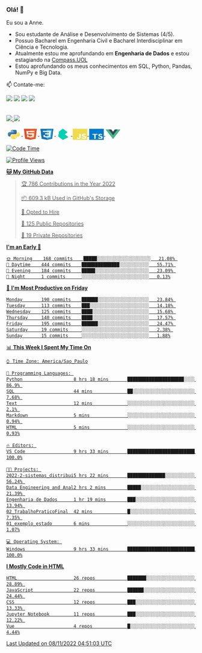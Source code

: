 ### Olá! 👋
Eu sou a Anne. 
- Sou estudante de Análise e Desenvolvimento de Sistemas (4/5).
- Possuo Bacharel em Engenharia Civil e Bacharel Interdisciplinar em Ciência e Tecnologia.
- Atualmente estou me aprofundando em **Engenharia de Dados** e estou estagiando na [Compass.UOL](https://compass.uol/pt/home/) 
- Estou aprofundando os meus conhecimentos em SQL, Python, Pandas, NumPy e Big Data.

📫 Contate-me: 

<div>
<a href="https://www.instagram.com/annekarolinefc/" target="_blank"><img src="https://img.shields.io/badge/-Instagram-%23E4405F?style=for-the-badge&logo=instagram&logoColor=white" target="_blank"></a> 
<a href = "mailto:annekarolinefc@gmail.com"><img src="https://img.shields.io/badge/-Gmail-%23333?style=for-the-badge&logo=gmail&logoColor=white" target="_blank"></a>
<a href="https://www.linkedin.com/in/devannekarolinefc/" target="_blank"><img src="https://img.shields.io/badge/-LinkedIn-%230077B5?style=for-the-badge&logo=linkedin&logoColor=white" target="_blank"></a> 
<a href="https://api.whatsapp.com/send?phone=5533991375118&text=Ol%C3%A1%20Anne!%20" target="_blank"><img src="https://img.shields.io/badge/WhatsApp-25D366?style=for-the-badge&logo=whatsapp&logoColor=white" target="_blank"></a>
</div>

</br>

</br>
<div>
  <a href="https://github.com/annekarolinefc">
  <img height="180em" src="https://github-readme-stats.vercel.app/api?username=annekarolinefc&show_icons=true&theme=dracula&include_all_commits=true&count_private=true"/>
  <img height="180em" src="https://github-readme-stats.vercel.app/api/top-langs/?username=annekarolinefc&layout=compact&langs_count=7&theme=dracula"/>
</div>
  
  <div style="display: inline_block"><br>  
  <img align="center" alt="Anne-Python" height="30" width="40" src="https://raw.githubusercontent.com/devicons/devicon/master/icons/python/python-original.svg">
  <img align="center" alt="Anne-HTML" height="30" width="40" src="https://raw.githubusercontent.com/devicons/devicon/master/icons/html5/html5-original.svg">
  <img align="center" alt="Anne-CSS" height="30" width="40"
 src="https://raw.githubusercontent.com/devicons/devicon/master/icons/css3/css3-original.svg">
  <img align="center" alt="Anne-Bulma" height="30" width="40"
 src="https://github.com/devicons/devicon/blob/master/icons/bulma/bulma-plain.svg">
  <img align="center" alt="Anne-Js" height="30" width="40" src="https://raw.githubusercontent.com/devicons/devicon/master/icons/javascript/javascript-plain.svg">
    <img align="center" alt="Anne-Ts" height="30" width="40" src="https://github.com/devicons/devicon/blob/master/icons/typescript/typescript-original.svg">
      <img align="center" alt="Anne-Vue" height="30" width="40" src="https://github.com/devicons/devicon/blob/master/icons/vuejs/vuejs-original.svg">
</div>
<!--
  <img align="center" alt="Anne-An" height="30" width="40" src="https://github.com/devicons/devicon/blob/master/icons/angularjs/angularjs-original.svg">

-->
</br>
</br>
</br>
<!--START_SECTION:waka-->
![Code Time](http://img.shields.io/badge/Code%20Time-30%20hrs%2028%20mins-blue)

![Profile Views](http://img.shields.io/badge/Profile%20Views-2-blue)

**🐱 My GitHub Data** 

> 🏆 786 Contributions in the Year 2022
 > 
> 📦 609.3 kB Used in GitHub's Storage 
 > 
> 💼 Opted to Hire
 > 
> 📜 125 Public Repositories 
 > 
> 🔑 19 Private Repositories  
 > 
**I'm an Early 🐤** 

```text
🌞 Morning    168 commits    █████░░░░░░░░░░░░░░░░░░░░   21.08% 
🌇 Daytime    444 commits    ██████████████░░░░░░░░░░░   55.71% 
🌃 Evening    184 commits    █████░░░░░░░░░░░░░░░░░░░░   23.09% 
🌙 Night      1 commits      ░░░░░░░░░░░░░░░░░░░░░░░░░   0.13%

```
📅 **I'm Most Productive on Friday** 

```text
Monday       190 commits    ██████░░░░░░░░░░░░░░░░░░░   23.84% 
Tuesday      113 commits    ███░░░░░░░░░░░░░░░░░░░░░░   14.18% 
Wednesday    125 commits    ████░░░░░░░░░░░░░░░░░░░░░   15.68% 
Thursday     140 commits    ████░░░░░░░░░░░░░░░░░░░░░   17.57% 
Friday       195 commits    ██████░░░░░░░░░░░░░░░░░░░   24.47% 
Saturday     19 commits     ░░░░░░░░░░░░░░░░░░░░░░░░░   2.38% 
Sunday       15 commits     ░░░░░░░░░░░░░░░░░░░░░░░░░   1.88%

```


📊 **This Week I Spent My Time On** 

```text
⌚︎ Time Zone: America/Sao_Paulo

💬 Programming Languages: 
Python                   8 hrs 18 mins       █████████████████████░░░░   86.9% 
SQL                      44 mins             ██░░░░░░░░░░░░░░░░░░░░░░░   7.68% 
Text                     12 mins             ░░░░░░░░░░░░░░░░░░░░░░░░░   2.1% 
Markdown                 5 mins              ░░░░░░░░░░░░░░░░░░░░░░░░░   0.94% 
HTML                     5 mins              ░░░░░░░░░░░░░░░░░░░░░░░░░   0.93%

🔥 Editors: 
VS Code                  9 hrs 33 mins       █████████████████████████   100.0%

🐱‍💻 Projects: 
2022-2-sistemas_distribui5 hrs 22 mins       ██████████████░░░░░░░░░░░   56.24% 
Data Engineering and Anal2 hrs 2 mins        █████░░░░░░░░░░░░░░░░░░░░   21.39% 
Engenharia de Dados      1 hr 19 mins        ███░░░░░░░░░░░░░░░░░░░░░░   13.94% 
02_TrabalhoPraticoFinal  42 mins             █░░░░░░░░░░░░░░░░░░░░░░░░   7.35% 
01_exemplo_estado        6 mins              ░░░░░░░░░░░░░░░░░░░░░░░░░   1.07%

💻 Operating System: 
Windows                  9 hrs 33 mins       █████████████████████████   100.0%

```

**I Mostly Code in HTML** 

```text
HTML                     26 repos            ███████░░░░░░░░░░░░░░░░░░   28.89% 
JavaScript               22 repos            ██████░░░░░░░░░░░░░░░░░░░   24.44% 
CSS                      12 repos            ███░░░░░░░░░░░░░░░░░░░░░░   13.33% 
Jupyter Notebook         11 repos            ███░░░░░░░░░░░░░░░░░░░░░░   12.22% 
Vue                      4 repos             █░░░░░░░░░░░░░░░░░░░░░░░░   4.44%

```



 Last Updated on 08/11/2022 04:51:03 UTC
<!--END_SECTION:waka-->
  
